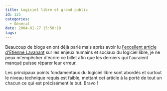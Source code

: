 ```yaml
---
title: Logiciel libre et grand public
id: 125
categories:
  - Général
date: 2004-01-27 15:50:18
tags:
---
```


Beaucoup de blogs en ont déjà parlé mais après avoir lu [l'excellent article d'Etienne Lavanant](http://www.minet.net/spip/article.php3?id_article=110 " Pourquoi le libre ne concerne pas que les informaticiens.") sur les enjeux humains et sociaux du logiciel libre, je ne peux m'empêcher d'écrire ce billet afin que les derniers qui l'auraient manqué puisse réparer leur erreur.

Les principaux points fondamentaux du logiciel libre sont abordés et surtout le niveau technique requis est faible, mettant cet article à la porté de tout un chacun ce qui est précisément le but. Bravo !